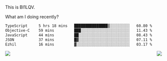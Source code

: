 This is BI1LQV.

What am I doing recently?

<!--START_SECTION:waka-->

```txt
TypeScript     5 hrs 18 mins   ███████████████▒░░░░░░░░░   60.80 %
Objective-C    59 mins         ███░░░░░░░░░░░░░░░░░░░░░░   11.43 %
JavaScript     44 mins         ██░░░░░░░░░░░░░░░░░░░░░░░   08.43 %
JSON           37 mins         █▓░░░░░░░░░░░░░░░░░░░░░░░   07.11 %
Ezhil          16 mins         ▓░░░░░░░░░░░░░░░░░░░░░░░░   03.17 %
```

<!--END_SECTION:waka-->
<img align="right" src="https://github-readme-stats.vercel.app/api?username=bi1lqv&show_icons=true&count_private=true">

<img src="https://metrics.lecoq.io/bi1lqv?template=classic&base.activity=0&base.community=0&base.repositories=0&base.metadata=0&isocalendar=1&base=header%2C%20activity%2C%20community%2C%20repositories%2C%20metadata&base.indepth=false&base.hireable=false&isocalendar=false&isocalendar.duration=full-year&config.timezone=Asia%2FShanghai">
